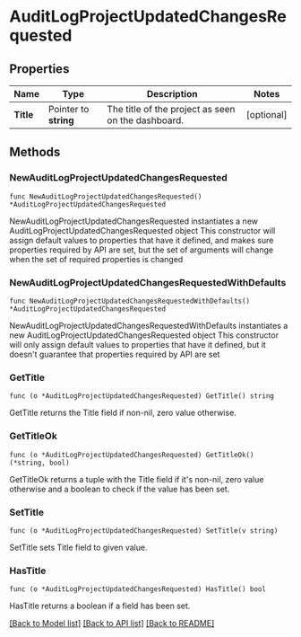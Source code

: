 # AuditLogProjectUpdatedChangesRequested

## Properties

Name | Type | Description | Notes
------------ | ------------- | ------------- | -------------
**Title** | Pointer to **string** | The title of the project as seen on the dashboard. | [optional] 

## Methods

### NewAuditLogProjectUpdatedChangesRequested

`func NewAuditLogProjectUpdatedChangesRequested() *AuditLogProjectUpdatedChangesRequested`

NewAuditLogProjectUpdatedChangesRequested instantiates a new AuditLogProjectUpdatedChangesRequested object
This constructor will assign default values to properties that have it defined,
and makes sure properties required by API are set, but the set of arguments
will change when the set of required properties is changed

### NewAuditLogProjectUpdatedChangesRequestedWithDefaults

`func NewAuditLogProjectUpdatedChangesRequestedWithDefaults() *AuditLogProjectUpdatedChangesRequested`

NewAuditLogProjectUpdatedChangesRequestedWithDefaults instantiates a new AuditLogProjectUpdatedChangesRequested object
This constructor will only assign default values to properties that have it defined,
but it doesn't guarantee that properties required by API are set

### GetTitle

`func (o *AuditLogProjectUpdatedChangesRequested) GetTitle() string`

GetTitle returns the Title field if non-nil, zero value otherwise.

### GetTitleOk

`func (o *AuditLogProjectUpdatedChangesRequested) GetTitleOk() (*string, bool)`

GetTitleOk returns a tuple with the Title field if it's non-nil, zero value otherwise
and a boolean to check if the value has been set.

### SetTitle

`func (o *AuditLogProjectUpdatedChangesRequested) SetTitle(v string)`

SetTitle sets Title field to given value.

### HasTitle

`func (o *AuditLogProjectUpdatedChangesRequested) HasTitle() bool`

HasTitle returns a boolean if a field has been set.


[[Back to Model list]](../README.md#documentation-for-models) [[Back to API list]](../README.md#documentation-for-api-endpoints) [[Back to README]](../README.md)


